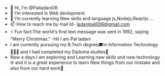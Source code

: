 - 👋 Hi, I’m @Palladani06
- 👀 I’m interested in Web devlopment.
- 🌱 I’m currently learning New skills and language js,Nodejs,Reactjs ...
- 📫 How to reach me by mail Id- ladanipal006@gmail.com 
- ⚡ Fun fact:The world's first text message was sent in 1992, saying "Merry Christmas."
-Hii I am Pal ladani
- I am currently pursuing my B.Tech degree🎓in Information Technology👨🏻‍💻 and I had completed my Diploma studies📜
-  Now a days I am exploring and Learning new skills and new technology🌐 and it is a great 
experience to learn New things from our mistake and also from our hard work🔨

<!---
Palladani06/Palladani06 is a ✨ special ✨ repository because its `README.md` (this file) appears on your GitHub profile.
You can click the Preview link to take a look at your changes.
--->
